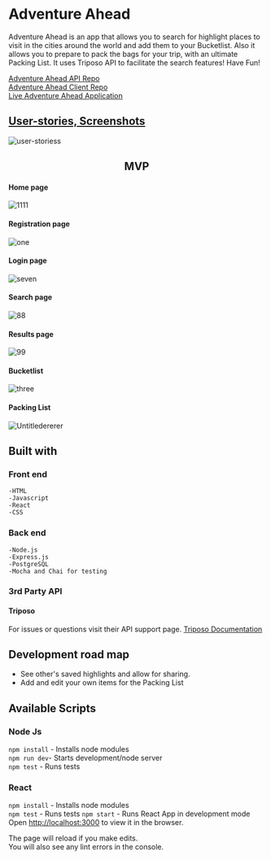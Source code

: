# Adventure Ahead
Adventure Ahead is an app that allows you to search for highlight places to visit in the cities around the world and add them to your Bucketlist. Also it allows you to prepare to pack the bags for your trip, with an ultimate Packing List. It uses Triposo API to facilitate the search features! Have Fun! <br>

<a href="https://github.com/YuliaKrimerman/adventure-ahead-server" target="_blank">Adventure Ahead API Repo</a><br>
<a href="https://github.com/YuliaKrimerman/adventure-ahead" target="_blank">Adventure Ahead Client Repo</a><br>
<a href="https://adventure-ahead.yuliakrimerman.now.sh" target="_blank">Live Adventure Ahead Application</a>


## <u>User-stories, Screenshots</u>
![user-storiess](https://user-images.githubusercontent.com/46899367/63277340-276d1a80-c273-11e9-8f79-5316d1cf251a.png)


## <Center>MVP </center>
#### Home page
![1111](https://user-images.githubusercontent.com/46899367/63277453-5d120380-c273-11e9-8ffe-1ba5698f4f8d.png)

#### Registration page
![one](https://user-images.githubusercontent.com/46899367/63277780-f214fc80-c273-11e9-9b8b-346bac4dea96.png)

#### Login page
![seven](https://user-images.githubusercontent.com/46899367/63641671-507d1900-c680-11e9-8b26-82c47e1036f9.png)
#### Search page
![88](https://user-images.githubusercontent.com/46899367/63641676-612d8f00-c680-11e9-98d0-8ca11ceb1d33.png)
#### Results page
![99](https://user-images.githubusercontent.com/46899367/63641753-925a8f00-c681-11e9-849f-0bdeca9cb799.png)
#### Bucketlist
![three](https://user-images.githubusercontent.com/46899367/63277787-f6411a00-c273-11e9-962a-99c54ad0a072.png)
#### Packing List
![Untitledererer](https://user-images.githubusercontent.com/46899367/63641764-c33ac400-c681-11e9-9c2e-9ac67e83c529.png)



## Built with
  ### Front end
    -HTML
    -Javascript
    -React
    -CSS

  ### Back end
    -Node.js
    -Express.js
    -PostgreSQL
    -Mocha and Chai for testing

  ### 3rd Party API
  #### Triposo
  For issues or questions visit their API support page.
  <a href="https://www.triposo.com/api/documentation/20181213/" target="_blank">Triposo Documentation</a><br>

## Development road map
  * See other's saved highlights and allow for sharing.
  * Add and edit your own items for the Packing List


## Available Scripts

### Node Js
  ```npm install``` - Installs node modules<br>
  ```npm run dev```- Starts development/node server<br>
  ```npm test``` - Runs tests

### React
  ```npm install``` - Installs node modules<br>
  ```npm test``` - Runs tests
  ```npm start``` - Runs React App in development mode<br>
  Open [http://localhost:3000](http://localhost:3000) to view it in the browser.<br>


The page will reload if you make edits.<br>
You will also see any lint errors in the console.
